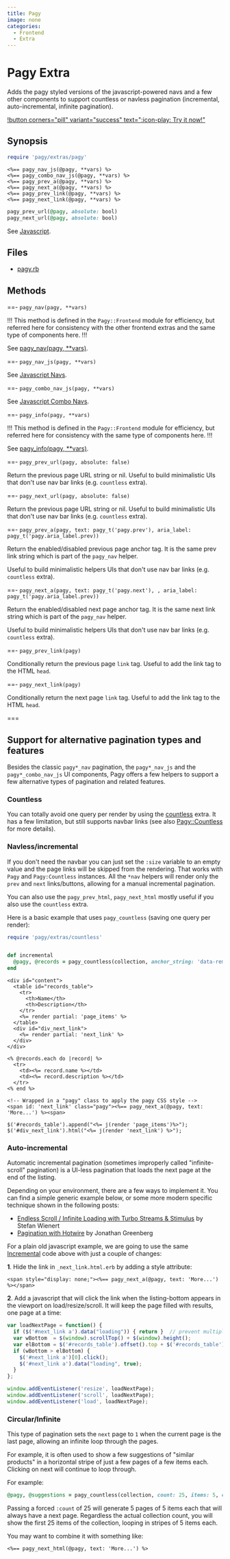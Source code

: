 ```yaml
---
title: Pagy
image: none
categories:
  - Frontend
  - Extra
---
```


# Pagy Extra

Adds the pagy styled versions of the javascript-powered navs and a few other components to support countless or navless
pagination (incremental, auto-incremental, infinite pagination).

[!button corners="pill" variant="success" text=":icon-play: Try it now!"](/try-it.md)

## Synopsis

```ruby pagy.rb (initializer)
require 'pagy/extras/pagy'
```

```erb View (helper)
<%== pagy_nav_js(@pagy, **vars) %>
<%== pagy_combo_nav_js(@pagy, **vars) %>
<%== pagy_prev_a(@pagy, **vars) %>
<%== pagy_next_a(@pagy, **vars) %>
<%== pagy_prev_link(@pagy, **vars) %>
<%== pagy_next_link(@pagy, **vars) %>
```

```ruby URL helpers
pagy_prev_url(@pagy, absolute: bool)
pagy_next_url(@pagy, absolute: bool)
```

See [Javascript](/docs/api/javascript.md).

## Files

- [pagy.rb](https://github.com/ddnexus/pagy/blob/master/lib/pagy/extras/pagy.rb)

## Methods

==- `pagy_nav(pagy, **vars)`

!!!
This method is defined in the `Pagy::Frontend` module for efficiency, but referred here for consistency with the other frontend
extras and the same type of components here.
!!!

See [pagy_nav(pagy, **vars)](/docs/api/frontend.md#pagy-nav-pagy-vars).

==- `pagy_nav_js(pagy, **vars)`

See [Javascript Navs](/docs/api/javascript/navs.md).

==- `pagy_combo_nav_js(pagy, **vars)`

See [Javascript Combo Navs](/docs/api/javascript/combo-navs.md).

==- `pagy_info(pagy, **vars)`

!!!
This method is defined in the `Pagy::Frontend` module for efficiency, but referred here for consistency with the same type of
components here.
!!!

See [pagy_info(pagy, **vars)](/docs/api/frontend.md#pagy-info-pagy-vars).

==- `pagy_prev_url(pagy, absolute: false)`

Return the previous page URL string or nil. Useful to build minimalistic UIs that don't use nav
bar links (e.g. `countless` extra).

==- `pagy_next_url(pagy, absolute: false)`

Return the previous page URL string or nil. Useful to build minimalistic UIs that don't use nav bar
links (e.g. `countless` extra).

==- `pagy_prev_a(pagy, text: pagy_t('pagy.prev'), aria_label: pagy_t('pagy.aria_label.prev))`

Return the enabled/disabled previous page anchor tag. It is the same prev link string which is
part of the `pagy_nav` helper.

Useful to build minimalistic helpers UIs that don't use nav bar links (e.g. `countless` extra).

==- `pagy_next_a(pagy, text: pagy_t('pagy.next'), , aria_label: pagy_t('pagy.aria_label.prev))`

Return the enabled/disabled next page anchor tag. It is the same next link string which is part of the
`pagy_nav` helper.

Useful to build minimalistic helpers UIs that don't use nav bar links (e.g. `countless` extra).

==- `pagy_prev_link(pagy)`

Conditionally return the previous page `link` tag. Useful to add the link tag to the HTML `head`.

==- `pagy_next_link(pagy)`

Conditionally return the next page `link` tag. Useful to add the link tag to the HTML `head`.

===

## Support for alternative pagination types and features

Besides the classic `pagy*_nav` pagination, the `pagy*_nav_js` and the `pagy*_combo_nav_js` UI components, Pagy offers a few
helpers to support a few alternative types of pagination and related features.

### Countless

You can totally avoid one query per render by using the [countless](countless.md) extra. It has a few limitation, but still
supports navbar links (see also [Pagy::Countless](/docs/api/countless.md) for more details).

### Navless/incremental

If you don't need the navbar you can just set the `:size` variable to an empty value and the page links will be skipped from the
rendering. That works with `Pagy` and `Pagy:Countless` instances. All the `*nav` helpers will render only the `prev` and `next`
links/buttons, allowing for a manual incremental pagination.

You can also use the `pagy_prev_html`, `pagy_next_html` mostly useful if you also use the `countless` extra.

Here is a basic example that uses `pagy_countless` (saving one query per render):

```ruby pagy.rb (initializer)
require 'pagy/extras/countless'
```

```ruby incremental (controller action)

def incremental
  @pagy, @records = pagy_countless(collection, anchor_string: 'data-remote="true"')
end
```

```erb incremental.html.erb (template)
<div id="content">
  <table id="records_table">
    <tr>
      <th>Name</th>
      <th>Description</th>
    </tr>
    <%= render partial: 'page_items' %>
  </table>
  <div id="div_next_link">
    <%= render partial: 'next_link' %>
  </div>
</div>
```

```erb _page_items.html.erb (partial)
<% @records.each do |record| %>
  <tr>
    <td><%= record.name %></td>
    <td><%= record.description %></td>
  </tr>
<% end %>
```

```erb _next_link.html.erb (partial)
<!-- Wrapped in a "pagy" class to apply the pagy CSS style -->
<span id: 'next_link' class="pagy"><%== pagy_next_a(@pagy, text: 'More...') %><span>
```

```erb incremental.js.erb (javascript template)
$('#records_table').append("<%= j(render 'page_items')%>");
$('#div_next_link').html("<%= j(render 'next_link') %>");
```

### Auto-incremental

Automatic incremental pagination (sometimes improperly called "infinite-scroll" pagination) is a UI-less pagination that loads the
next page at the end of the listing.

Depending on your environment, there are a few ways to implement it. You can find a simple generic example below, or some more
modern specific technique shown in the following posts:

- [Endless Scroll / Infinite Loading with Turbo Streams & Stimulus](https://www.stefanwienert.de/blog/2021/04/17/endless-scroll-with-turbo-streams/)
  by Stefan Wienert
- [Pagination with Hotwire](https://www.beflagrant.com/blog/pagination-with-hotwire) by Jonathan Greenberg

For a plain old javascript example, we are going to use the same [Incremental](#navlessincremental) code above with just a couple
of changes:

**1**. Hide the link in `_next_link.html.erb` by adding a style attribute:

```erb _next_link.html.erb (partial)
<span style="display: none;"><%== pagy_next_a(@pagy, text: 'More...') %></span>
```

**2**. Add a javascript that will click the link when the listing-bottom appears in the viewport on load/resize/scroll. It will
keep the page filled with results, one page at a time:

```js Javascript
var loadNextPage = function() {
  if ($('#next_link a').data("loading")) { return }  // prevent multiple loading
  var wBottom  = $(window).scrollTop() + $(window).height();
  var elBottom = $('#records_table').offset().top + $('#records_table').height();
  if (wBottom > elBottom) {
    $('#next_link a')[0].click();
    $('#next_link a').data("loading", true);
  }
};

window.addEventListener('resize', loadNextPage);
window.addEventListener('scroll', loadNextPage);
window.addEventListener('load', loadNextPage);
```

### Circular/Infinite

This type of pagination sets the `next` page to `1` when the current page is the last page, allowing an infinite loop through the
pages.

For example, it is often used to show a few suggestions of "similar products" in a horizontal stripe of just a few pages of a few
items each. Clicking on next will continue to loop through.

For example:

```ruby Controller (action)
@pagy, @suggestions = pagy_countless(collection, count: 25, items: 5, cycle: true)
```

Passing a forced `:count` of 25 will generate 5 pages of 5 items each that will always have a next page. Regardless the actual
collection count, you will show the first 25 items of the collection, looping in stripes of 5 items each.

You may want to combine it with something like:

```erb View
<%== pagy_next_html(@pagy, text: 'More...') %>
```
